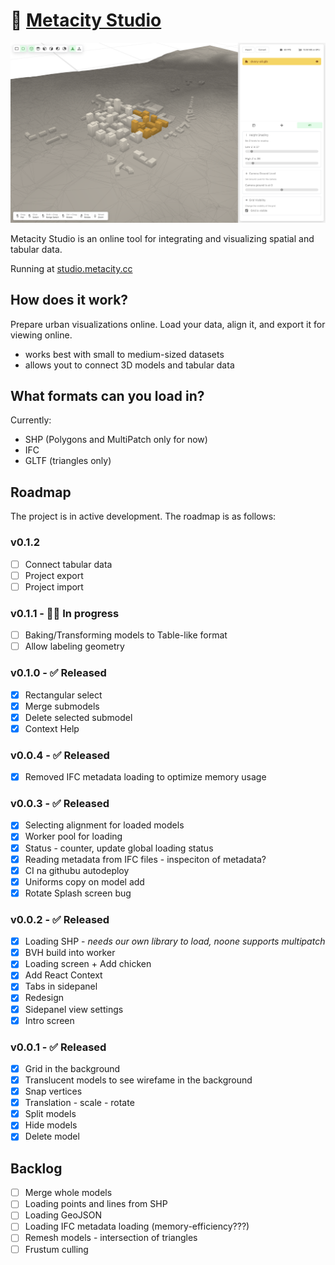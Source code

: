 # 🏡 [Metacity Studio](https://studio.metacity.cc)

![Screenshot](./studio.png)

Metacity Studio is an online tool for integrating and visualizing spatial and tabular data.

Running at [studio.metacity.cc](https://studio.metacity.cc)

## How does it work?

Prepare urban visualizations online. Load your data, align it, and export it for viewing online.

-   works best with small to medium-sized datasets
-   allows yout to connect 3D models and tabular data

## What formats can you load in?

Currently:

-   SHP (Polygons and MultiPatch only for now)
-   IFC
-   GLTF (triangles only)

## Roadmap

The project is in active development. The roadmap is as follows:

### v0.1.2

-   [ ] Connect tabular data
-   [ ] Project export
-   [ ] Project import

### v0.1.1 - 👨‍💻 In progress

-   [ ] Baking/Transforming models to Table-like format
-   [ ] Allow labeling geometry

### v0.1.0 - ✅ Released

-   [x] Rectangular select
-   [x] Merge submodels
-   [x] Delete selected submodel
-   [x] Context Help

### v0.0.4 - ✅ Released

-   [x] Removed IFC metadata loading to optimize memory usage

### v0.0.3 - ✅ Released

-   [x] Selecting alignment for loaded models
-   [x] Worker pool for loading
-   [x] Status - counter, update global loading status
-   [x] Reading metadata from IFC files - inspeciton of metadata?
-   [x] CI na githubu autodeploy
-   [x] Uniforms copy on model add
-   [x] Rotate Splash screen bug

### v0.0.2 - ✅ Released

-   [x] Loading SHP - _needs our own library to load, noone supports multipatch_
-   [x] BVH build into worker
-   [x] Loading screen + Add chicken
-   [x] Add React Context
-   [x] Tabs in sidepanel
-   [x] Redesign
-   [x] Sidepanel view settings
-   [x] Intro screen

### v0.0.1 - ✅ Released

-   [x] Grid in the background
-   [x] Translucent models to see wirefame in the background
-   [x] Snap vertices
-   [x] Translation - scale - rotate
-   [x] Split models
-   [x] Hide models
-   [x] Delete model

## Backlog

-   [ ] Merge whole models
-   [ ] Loading points and lines from SHP
-   [ ] Loading GeoJSON
-   [ ] Loading IFC metadata loading (memory-efficiency???)
-   [ ] Remesh models - intersection of triangles
-   [ ] Frustum culling
